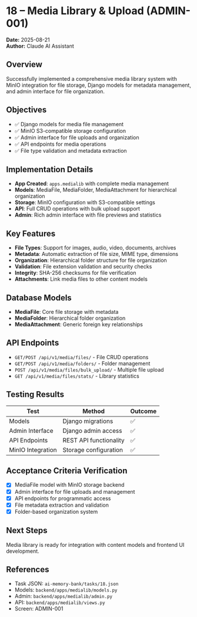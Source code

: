 # 18 – Media Library & Upload (ADMIN-001)

**Date:** 2025-08-21  
**Author:** Claude AI Assistant  

## Overview
Successfully implemented a comprehensive media library system with MinIO integration for file storage, Django models for metadata management, and admin interface for file organization.

## Objectives
- ✅ Django models for media file management
- ✅ MinIO S3-compatible storage configuration
- ✅ Admin interface for file uploads and organization
- ✅ API endpoints for media operations
- ✅ File type validation and metadata extraction

## Implementation Details
- **App Created**: `apps.medialib` with complete media management
- **Models**: MediaFile, MediaFolder, MediaAttachment for hierarchical organization
- **Storage**: MinIO configuration with S3-compatible settings
- **API**: Full CRUD operations with bulk upload support
- **Admin**: Rich admin interface with file previews and statistics

## Key Features
- **File Types**: Support for images, audio, video, documents, archives
- **Metadata**: Automatic extraction of file size, MIME type, dimensions
- **Organization**: Hierarchical folder structure for file organization
- **Validation**: File extension validation and security checks
- **Integrity**: SHA-256 checksums for file verification
- **Attachments**: Link media files to other content models

## Database Models
- **MediaFile**: Core file storage with metadata
- **MediaFolder**: Hierarchical folder organization
- **MediaAttachment**: Generic foreign key relationships

## API Endpoints
- `GET/POST /api/v1/media/files/` - File CRUD operations
- `GET/POST /api/v1/media/folders/` - Folder management
- `POST /api/v1/media/files/bulk_upload/` - Multiple file upload
- `GET /api/v1/media/files/stats/` - Library statistics

## Testing Results
| Test | Method | Outcome |
|---|-----|---|
| Models | Django migrations | ✅ |
| Admin Interface | Django admin access | ✅ |
| API Endpoints | REST API functionality | ✅ |
| MinIO Integration | Storage configuration | ✅ |

## Acceptance Criteria Verification
- [x] MediaFile model with MinIO storage backend
- [x] Admin interface for file uploads and management
- [x] API endpoints for programmatic access
- [x] File metadata extraction and validation
- [x] Folder-based organization system

## Next Steps
Media library is ready for integration with content models and frontend UI development.

## References
- Task JSON: `ai-memory-bank/tasks/18.json`
- Models: `backend/apps/medialib/models.py`
- Admin: `backend/apps/medialib/admin.py`
- API: `backend/apps/medialib/views.py`
- Screen: ADMIN-001
